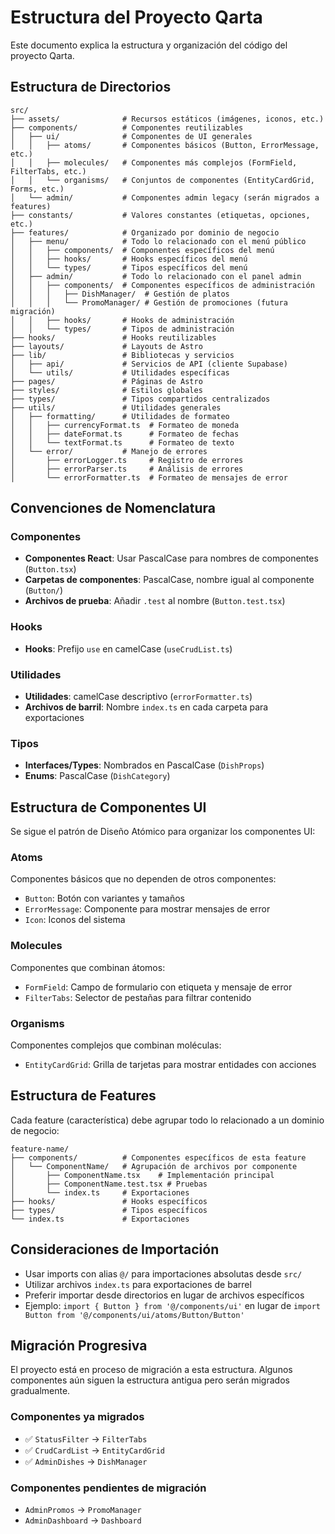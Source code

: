 # Estructura del Proyecto Qarta

Este documento explica la estructura y organización del código del proyecto Qarta.

## Estructura de Directorios

```
src/
├── assets/              # Recursos estáticos (imágenes, iconos, etc.)
├── components/          # Componentes reutilizables
│   ├── ui/              # Componentes de UI generales
│   │   ├── atoms/       # Componentes básicos (Button, ErrorMessage, etc.)
│   │   ├── molecules/   # Componentes más complejos (FormField, FilterTabs, etc.)
│   │   └── organisms/   # Conjuntos de componentes (EntityCardGrid, Forms, etc.)
│   └── admin/           # Componentes admin legacy (serán migrados a features)
├── constants/           # Valores constantes (etiquetas, opciones, etc.)
├── features/            # Organizado por dominio de negocio
│   ├── menu/            # Todo lo relacionado con el menú público
│   │   ├── components/  # Componentes específicos del menú
│   │   ├── hooks/       # Hooks específicos del menú
│   │   └── types/       # Tipos específicos del menú
│   ├── admin/           # Todo lo relacionado con el panel admin
│   │   ├── components/  # Componentes específicos de administración
│   │   │   ├── DishManager/  # Gestión de platos
│   │   │   └── PromoManager/ # Gestión de promociones (futura migración)
│   │   ├── hooks/       # Hooks de administración
│   │   └── types/       # Tipos de administración
├── hooks/               # Hooks reutilizables
├── layouts/             # Layouts de Astro
├── lib/                 # Bibliotecas y servicios
│   ├── api/             # Servicios de API (cliente Supabase)
│   └── utils/           # Utilidades específicas
├── pages/               # Páginas de Astro
├── styles/              # Estilos globales
├── types/               # Tipos compartidos centralizados
├── utils/               # Utilidades generales
│   ├── formatting/      # Utilidades de formateo
│   │   ├── currencyFormat.ts  # Formateo de moneda
│   │   ├── dateFormat.ts      # Formateo de fechas
│   │   └── textFormat.ts      # Formateo de texto
│   └── error/           # Manejo de errores
│       ├── errorLogger.ts     # Registro de errores
│       ├── errorParser.ts     # Análisis de errores
│       └── errorFormatter.ts  # Formateo de mensajes de error
```

## Convenciones de Nomenclatura

### Componentes
- **Componentes React**: Usar PascalCase para nombres de componentes (`Button.tsx`)
- **Carpetas de componentes**: PascalCase, nombre igual al componente (`Button/`)
- **Archivos de prueba**: Añadir `.test` al nombre (`Button.test.tsx`)

### Hooks
- **Hooks**: Prefijo `use` en camelCase (`useCrudList.ts`)

### Utilidades
- **Utilidades**: camelCase descriptivo (`errorFormatter.ts`)
- **Archivos de barril**: Nombre `index.ts` en cada carpeta para exportaciones

### Tipos
- **Interfaces/Types**: Nombrados en PascalCase (`DishProps`)
- **Enums**: PascalCase (`DishCategory`)

## Estructura de Componentes UI

Se sigue el patrón de Diseño Atómico para organizar los componentes UI:

### Atoms
Componentes básicos que no dependen de otros componentes:
- `Button`: Botón con variantes y tamaños
- `ErrorMessage`: Componente para mostrar mensajes de error
- `Icon`: Iconos del sistema

### Molecules
Componentes que combinan átomos:
- `FormField`: Campo de formulario con etiqueta y mensaje de error
- `FilterTabs`: Selector de pestañas para filtrar contenido

### Organisms
Componentes complejos que combinan moléculas:
- `EntityCardGrid`: Grilla de tarjetas para mostrar entidades con acciones

## Estructura de Features

Cada feature (característica) debe agrupar todo lo relacionado a un dominio de negocio:

```
feature-name/
├── components/          # Componentes específicos de esta feature
│   └── ComponentName/   # Agrupación de archivos por componente
│       ├── ComponentName.tsx    # Implementación principal
│       ├── ComponentName.test.tsx # Pruebas
│       └── index.ts     # Exportaciones
├── hooks/               # Hooks específicos
├── types/               # Tipos específicos
└── index.ts             # Exportaciones
```

## Consideraciones de Importación

- Usar imports con alias `@/` para importaciones absolutas desde `src/`
- Utilizar archivos `index.ts` para exportaciones de barrel
- Preferir importar desde directorios en lugar de archivos específicos
- Ejemplo: `import { Button } from '@/components/ui'` en lugar de `import Button from '@/components/ui/atoms/Button/Button'`

## Migración Progresiva

El proyecto está en proceso de migración a esta estructura. Algunos componentes aún siguen la estructura antigua pero serán migrados gradualmente.

### Componentes ya migrados
- ✅ `StatusFilter` → `FilterTabs`
- ✅ `CrudCardList` → `EntityCardGrid`
- ✅ `AdminDishes` → `DishManager`

### Componentes pendientes de migración
- `AdminPromos` → `PromoManager`
- `AdminDashboard` → `Dashboard` 